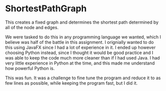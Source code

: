 # ShortestPathGraph
This creates a fixed graph and determines the shortest path determined by all of the node and edges.

We were tasked to do this in any programming language we wanted, which I believe was half of the battle in this assignment. I orignially wanted to do this using JavaFX since I had a lot of experience in it. I ended up however choosing Python instead, since I thought it would be good practice and I was able to keep the code much more cleaner than if I had used Java. I had very little experience in Python at the time, and this made me understand how powerful Python is.

This was fun. It was a challenge to fine tune the program and reduce it to as few lines as possible, while keeping the program fast, but I did it.
